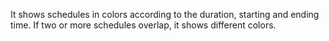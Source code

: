  It shows schedules in colors according to the duration, starting and ending time.
 If two or more schedules overlap, it shows different colors.
